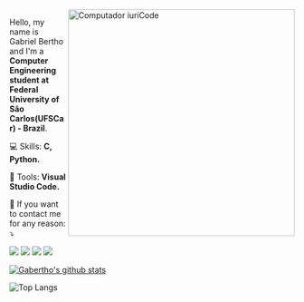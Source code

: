 <img src="https://raw.githubusercontent.com/MicaelliMedeiros/micaellimedeiros/master/image/computer-illustration.png" min-width="400px" max-width="400px" width="400px" align="right" alt="Computador iuriCode">

<p align="left"> 
  Hello, my name is Gabriel Bertho and I'm a <strong>Computer Engineering student at Federal University of São Carlos(UFSCar) - Brazil</strong>.<br>
</p>

<p align="left">
  💻 Skills: <strong>C, Python.</strong>
</p>

<p align="left">
  💼 Tools: <strong>Visual Studio Code.</strong>
</p>

<p align="left">
  💌 If you want to contact me for any reason: ⤵️
</p>

<p align="left">

  <a href="https://linkedin.com/in/gabriel-andreazi-bertho-3671241a6/" alt="Linkedin">
  <img src="https://img.shields.io/badge/-Linkedin-0e76a8?style=flat-square&logo=Linkedin&logoColor=white&link=www.linkedin.com/in/gabriel-andreazi-bertho-3671241a6/" /></a>

  <a href="https://api.whatsapp.com/send?phone=5519995994442&text=Ol%C3%A1,%20meu%20amigo!" alt="WhatsApp">
  <img src="https://img.shields.io/badge/-WhatsApp-25d366?style=flat-square&labelColor=25d366&logo=whatsapp&logoColor=white&link=api.whatsapp.com/send?phone=5519995994442&text=Ol%C3%A1,%20meu%20amigo!"/></a>

  <a href="https://facebook.com/itkzp.furry/" alt="Facebook">
  <img src="https://img.shields.io/badge/-Facebook-3b5998?style=flat-square&labelColor=3b5998&logo=facebook&logoColor=white&link=www.facebook.com/itkzp.furry/"/></a>

  <a href="https://instagram.com/gabrielbertho17/" alt="Instagram">
  <img src="https://img.shields.io/badge/-Instagram-DF0174?style=flat-square&labelColor=DF0174&logo=instagram&logoColor=white&link=www.instagram.com/gabrielbertho17/"/></a>
</p>





[![Gabertho's github stats](https://github-readme-stats.vercel.app/api?username=Gabertho)](https://github.com/Gabertho/github-readme-stats)

![Top Langs](https://github-readme-stats.vercel.app/api/top-langs/?username=Gabertho&theme=tokyonight)

